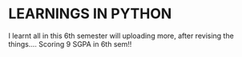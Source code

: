 # LEARNINGS IN PYTHON
I learnt all in this 6th semester
will uploading more, after revising the things....
Scoring 9 SGPA in 6th sem!!
